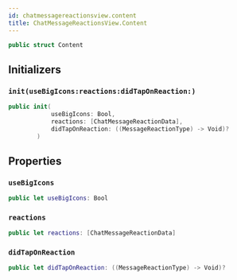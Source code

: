 ```yaml
---
id: chatmessagereactionsview.content 
title: ChatMessageReactionsView.Content
--- 
```


``` swift
public struct Content 
```

## Initializers

### `init(useBigIcons:reactions:didTapOnReaction:)`

``` swift
public init(
            useBigIcons: Bool,
            reactions: [ChatMessageReactionData],
            didTapOnReaction: ((MessageReactionType) -> Void)?
        ) 
```

## Properties

### `useBigIcons`

``` swift
public let useBigIcons: Bool
```

### `reactions`

``` swift
public let reactions: [ChatMessageReactionData]
```

### `didTapOnReaction`

``` swift
public let didTapOnReaction: ((MessageReactionType) -> Void)?
```
